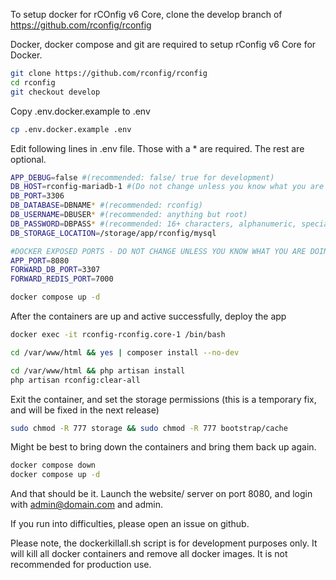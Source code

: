 To setup docker for rCOnfig v6 Core, clone the develop branch of https://github.com/rconfig/rconfig

Docker, docker compose and git are required to setup rConfig v6 Core for Docker.

```bash
git clone https://github.com/rconfig/rconfig
cd rconfig
git checkout develop
```

Copy .env.docker.example to .env

```bash
cp .env.docker.example .env
```

Edit following lines in .env file. Those with a \* are required. The rest are optional.

```bash
APP_DEBUG=false #(recommended: false/ true for development)
DB_HOST=rconfig-mariadb-1 #(Do not change unless you know what you are doing)
DB_PORT=3306
DB_DATABASE=DBNAME* #(recommended: rconfig)
DB_USERNAME=DBUSER* #(recommended: anything but root)
DB_PASSWORD=DBPASS* #(recommended: 16+ characters, alphanumeric, special characters)
DB_STORAGE_LOCATION=/storage/app/rconfig/mysql

#DOCKER EXPOSED PORTS - DO NOT CHANGE UNLESS YOU KNOW WHAT YOU ARE DOING
APP_PORT=8080
FORWARD_DB_PORT=3307
FORWARD_REDIS_PORT=7000
```

```bash
docker compose up -d
```

After the containers are up and active successfully, deploy the app

```bash
docker exec -it rconfig-rconfig.core-1 /bin/bash
```

```bash
cd /var/www/html && yes | composer install --no-dev
```

```bash
cd /var/www/html && php artisan install
php artisan rconfig:clear-all
```

Exit the container, and set the storage permissions (this is a temporary fix, and will be fixed in the next release)

```bash
sudo chmod -R 777 storage && sudo chmod -R 777 bootstrap/cache
```

Might be best to bring down the containers and bring them back up again.

```bash
docker compose down
docker compose up -d
```

And that should be it. Launch the website/ server on port 8080, and login with admin@domain.com and admin.

If you run into difficulties, please open an issue on github.

Please note, the dockerkillall.sh script is for development purposes only. It will kill all docker containers and remove all docker images. It is not recommended for production use.
